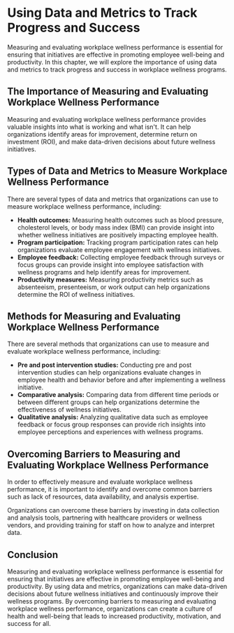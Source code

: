 Using Data and Metrics to Track Progress and Success
========================================================================================================================

Measuring and evaluating workplace wellness performance is essential for ensuring that initiatives are effective in promoting employee well-being and productivity. In this chapter, we will explore the importance of using data and metrics to track progress and success in workplace wellness programs.

The Importance of Measuring and Evaluating Workplace Wellness Performance
-------------------------------------------------------------------------

Measuring and evaluating workplace wellness performance provides valuable insights into what is working and what isn't. It can help organizations identify areas for improvement, determine return on investment (ROI), and make data-driven decisions about future wellness initiatives.

Types of Data and Metrics to Measure Workplace Wellness Performance
-------------------------------------------------------------------

There are several types of data and metrics that organizations can use to measure workplace wellness performance, including:

* **Health outcomes:** Measuring health outcomes such as blood pressure, cholesterol levels, or body mass index (BMI) can provide insight into whether wellness initiatives are positively impacting employee health.
* **Program participation:** Tracking program participation rates can help organizations evaluate employee engagement with wellness initiatives.
* **Employee feedback:** Collecting employee feedback through surveys or focus groups can provide insight into employee satisfaction with wellness programs and help identify areas for improvement.
* **Productivity measures:** Measuring productivity metrics such as absenteeism, presenteeism, or work output can help organizations determine the ROI of wellness initiatives.

Methods for Measuring and Evaluating Workplace Wellness Performance
-------------------------------------------------------------------

There are several methods that organizations can use to measure and evaluate workplace wellness performance, including:

* **Pre and post intervention studies:** Conducting pre and post intervention studies can help organizations evaluate changes in employee health and behavior before and after implementing a wellness initiative.
* **Comparative analysis:** Comparing data from different time periods or between different groups can help organizations determine the effectiveness of wellness initiatives.
* **Qualitative analysis:** Analyzing qualitative data such as employee feedback or focus group responses can provide rich insights into employee perceptions and experiences with wellness programs.

Overcoming Barriers to Measuring and Evaluating Workplace Wellness Performance
------------------------------------------------------------------------------

In order to effectively measure and evaluate workplace wellness performance, it is important to identify and overcome common barriers such as lack of resources, data availability, and analysis expertise.

Organizations can overcome these barriers by investing in data collection and analysis tools, partnering with healthcare providers or wellness vendors, and providing training for staff on how to analyze and interpret data.

Conclusion
----------

Measuring and evaluating workplace wellness performance is essential for ensuring that initiatives are effective in promoting employee well-being and productivity. By using data and metrics, organizations can make data-driven decisions about future wellness initiatives and continuously improve their wellness programs. By overcoming barriers to measuring and evaluating workplace wellness performance, organizations can create a culture of health and well-being that leads to increased productivity, motivation, and success for all.
